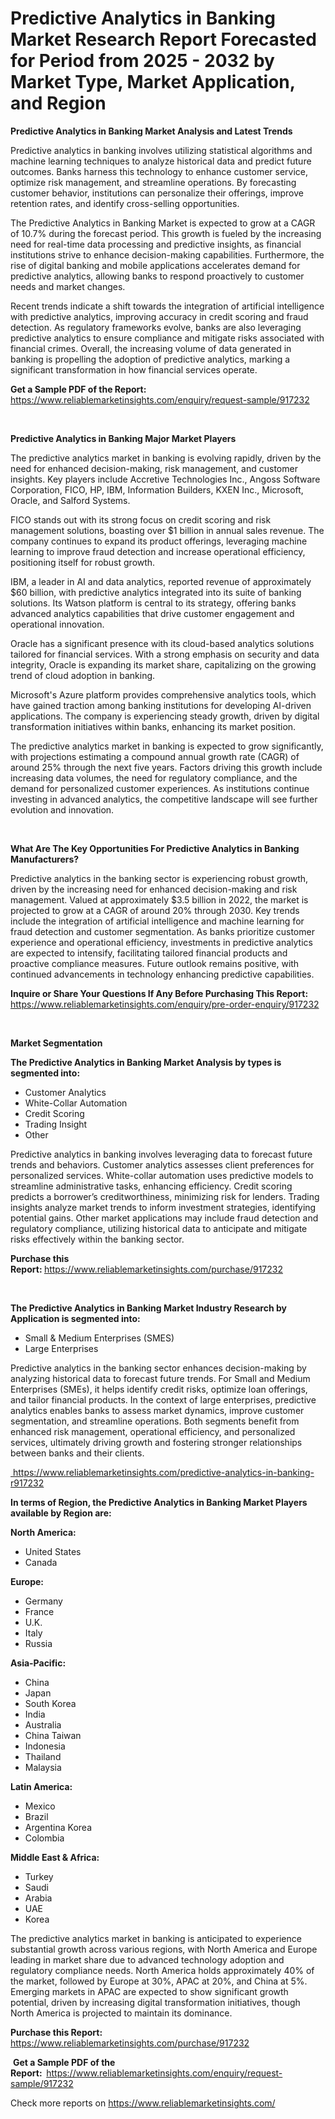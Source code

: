 <p><h1>Predictive Analytics in Banking Market Research Report Forecasted for Period from 2025 -  2032 by Market Type, Market Application, and Region</h1></p><p><strong>Predictive Analytics in Banking Market Analysis and Latest Trends</strong></p>
<p><p>Predictive analytics in banking involves utilizing statistical algorithms and machine learning techniques to analyze historical data and predict future outcomes. Banks harness this technology to enhance customer service, optimize risk management, and streamline operations. By forecasting customer behavior, institutions can personalize their offerings, improve retention rates, and identify cross-selling opportunities.</p><p>The Predictive Analytics in Banking Market is expected to grow at a CAGR of 10.7% during the forecast period. This growth is fueled by the increasing need for real-time data processing and predictive insights, as financial institutions strive to enhance decision-making capabilities. Furthermore, the rise of digital banking and mobile applications accelerates demand for predictive analytics, allowing banks to respond proactively to customer needs and market changes.</p><p>Recent trends indicate a shift towards the integration of artificial intelligence with predictive analytics, improving accuracy in credit scoring and fraud detection. As regulatory frameworks evolve, banks are also leveraging predictive analytics to ensure compliance and mitigate risks associated with financial crimes. Overall, the increasing volume of data generated in banking is propelling the adoption of predictive analytics, marking a significant transformation in how financial services operate.</p></p>
<p><strong>Get a Sample PDF of the Report:&nbsp;</strong> <a href="https://www.reliablemarketinsights.com/enquiry/request-sample/917232?utm_campaign=3277&utm_medium=2&utm_source=Github&utm_content=ia&utm_term=06032025&utm_id=predictive-analytics-in-banking">https://www.reliablemarketinsights.com/enquiry/request-sample/917232</a></p>
<p>&nbsp;</p>
<p><strong>Predictive Analytics in Banking Major Market Players</strong></p>
<p><p>The predictive analytics market in banking is evolving rapidly, driven by the need for enhanced decision-making, risk management, and customer insights. Key players include Accretive Technologies Inc., Angoss Software Corporation, FICO, HP, IBM, Information Builders, KXEN Inc., Microsoft, Oracle, and Salford Systems. </p><p>FICO stands out with its strong focus on credit scoring and risk management solutions, boasting over $1 billion in annual sales revenue. The company continues to expand its product offerings, leveraging machine learning to improve fraud detection and increase operational efficiency, positioning itself for robust growth.</p><p>IBM, a leader in AI and data analytics, reported revenue of approximately $60 billion, with predictive analytics integrated into its suite of banking solutions. Its Watson platform is central to its strategy, offering banks advanced analytics capabilities that drive customer engagement and operational innovation.</p><p>Oracle has a significant presence with its cloud-based analytics solutions tailored for financial services. With a strong emphasis on security and data integrity, Oracle is expanding its market share, capitalizing on the growing trend of cloud adoption in banking.</p><p>Microsoft's Azure platform provides comprehensive analytics tools, which have gained traction among banking institutions for developing AI-driven applications. The company is experiencing steady growth, driven by digital transformation initiatives within banks, enhancing its market position.</p><p>The predictive analytics market in banking is expected to grow significantly, with projections estimating a compound annual growth rate (CAGR) of around 25% through the next five years. Factors driving this growth include increasing data volumes, the need for regulatory compliance, and the demand for personalized customer experiences. As institutions continue investing in advanced analytics, the competitive landscape will see further evolution and innovation.</p></p>
<p>&nbsp;</p>
<p><strong>What Are The Key Opportunities For Predictive Analytics in Banking Manufacturers?</strong></p>
<p><p>Predictive analytics in the banking sector is experiencing robust growth, driven by the increasing need for enhanced decision-making and risk management. Valued at approximately $3.5 billion in 2022, the market is projected to grow at a CAGR of around 20% through 2030. Key trends include the integration of artificial intelligence and machine learning for fraud detection and customer segmentation. As banks prioritize customer experience and operational efficiency, investments in predictive analytics are expected to intensify, facilitating tailored financial products and proactive compliance measures. Future outlook remains positive, with continued advancements in technology enhancing predictive capabilities.</p></p>
<p><strong>Inquire or Share Your Questions If Any Before Purchasing This Report:</strong> <a href="https://www.reliablemarketinsights.com/enquiry/pre-order-enquiry/917232?utm_campaign=3277&utm_medium=2&utm_source=Github&utm_content=ia&utm_term=06032025&utm_id=predictive-analytics-in-banking">https://www.reliablemarketinsights.com/enquiry/pre-order-enquiry/917232</a></p>
<p>&nbsp;</p>
<p><strong>Market Segmentation</strong></p>
<p><strong>The Predictive Analytics in Banking Market Analysis by types is segmented into:</strong></p>
<p><ul><li>Customer Analytics</li><li>White-Collar Automation</li><li>Credit Scoring</li><li>Trading Insight</li><li>Other</li></ul></p>
<p><p>Predictive analytics in banking involves leveraging data to forecast future trends and behaviors. Customer analytics assesses client preferences for personalized services. White-collar automation uses predictive models to streamline administrative tasks, enhancing efficiency. Credit scoring predicts a borrower’s creditworthiness, minimizing risk for lenders. Trading insights analyze market trends to inform investment strategies, identifying potential gains. Other market applications may include fraud detection and regulatory compliance, utilizing historical data to anticipate and mitigate risks effectively within the banking sector.</p></p>
<p><strong>Purchase this Report:&nbsp;</strong><a href="https://www.reliablemarketinsights.com/purchase/917232?utm_campaign=3277&utm_medium=2&utm_source=Github&utm_content=ia&utm_term=06032025&utm_id=predictive-analytics-in-banking">https://www.reliablemarketinsights.com/purchase/917232</a></p>
<p>&nbsp;</p>
<p><strong>The Predictive Analytics in Banking Market Industry Research by Application is segmented into:</strong></p>
<p><ul><li>Small & Medium Enterprises (SMES)</li><li>Large Enterprises</li></ul></p>
<p><p>Predictive analytics in the banking sector enhances decision-making by analyzing historical data to forecast future trends. For Small and Medium Enterprises (SMEs), it helps identify credit risks, optimize loan offerings, and tailor financial products. In the context of large enterprises, predictive analytics enables banks to assess market dynamics, improve customer segmentation, and streamline operations. Both segments benefit from enhanced risk management, operational efficiency, and personalized services, ultimately driving growth and fostering stronger relationships between banks and their clients.</p></p>
<p><a href="https://www.reliablemarketinsights.com/predictive-analytics-in-banking-r917232?utm_campaign=3277&utm_medium=2&utm_source=Github&utm_content=ia&utm_term=06032025&utm_id=predictive-analytics-in-banking">&nbsp;https://www.reliablemarketinsights.com/predictive-analytics-in-banking-r917232</a></p>
<p><strong>In terms of Region, the Predictive Analytics in Banking Market Players available by Region are:</strong></p>
<p>
    <p> <strong> North America: </strong>
        <ul>
            <li>United States</li>
            <li>Canada</li>
        </ul>
        </p> 
    <p> <strong> Europe: </strong>
        <ul>
            <li>Germany</li>
            <li>France</li>
            <li>U.K.</li>
            <li>Italy</li>
            <li>Russia</li>
        </ul>
        </p> 
    <p> <strong> Asia-Pacific: </strong>
        <ul>
            <li>China</li>
            <li>Japan</li>
            <li>South Korea</li>
            <li>India</li>
            <li>Australia</li>
            <li>China Taiwan</li>
            <li>Indonesia</li>
            <li>Thailand</li>
            <li>Malaysia</li>
        </ul>
        </p> 
    <p> <strong> Latin America: </strong>
        <ul>
            <li>Mexico</li>
            <li>Brazil</li>
            <li>Argentina Korea</li>
            <li>Colombia</li>
        </ul>
        </p> 
    <p> <strong> Middle East & Africa: </strong>
        <ul>
            <li>Turkey</li>
            <li>Saudi</li>
            <li>Arabia</li>
            <li>UAE</li>
            <li>Korea</li>
        </ul>
    </p>
    </p>
<p><p>The predictive analytics market in banking is anticipated to experience substantial growth across various regions, with North America and Europe leading in market share due to advanced technology adoption and regulatory compliance needs. North America holds approximately 40% of the market, followed by Europe at 30%, APAC at 20%, and China at 5%. Emerging markets in APAC are expected to show significant growth potential, driven by increasing digital transformation initiatives, though North America is projected to maintain its dominance.</p></p>
<p><strong>Purchase this Report: </strong><a href="https://www.reliablemarketinsights.com/purchase/917232?utm_campaign=3277&utm_medium=2&utm_source=Github&utm_content=ia&utm_term=06032025&utm_id=predictive-analytics-in-banking">https://www.reliablemarketinsights.com/purchase/917232</a></p>
<p>&nbsp;<strong>Get a Sample PDF of the Report:&nbsp;&nbsp;</strong><a href="https://www.reliablemarketinsights.com/enquiry/request-sample/917232?utm_campaign=3277&utm_medium=2&utm_source=Github&utm_content=ia&utm_term=06032025&utm_id=predictive-analytics-in-banking">https://www.reliablemarketinsights.com/enquiry/request-sample/917232</a></p>
<p><strong></strong></p>
<p>Check more reports on <a href="https://www.reliablemarketinsights.com/?utm_campaign=3277&utm_medium=2&utm_source=Github&utm_content=ia&utm_term=06032025&utm_id=predictive-analytics-in-banking">https://www.reliablemarketinsights.com/</a></p>